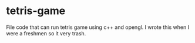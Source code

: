 # tetris-game
File code  that can run tetris game using c++ and opengl. I wrote this when I were a freshmen so it very trash.
